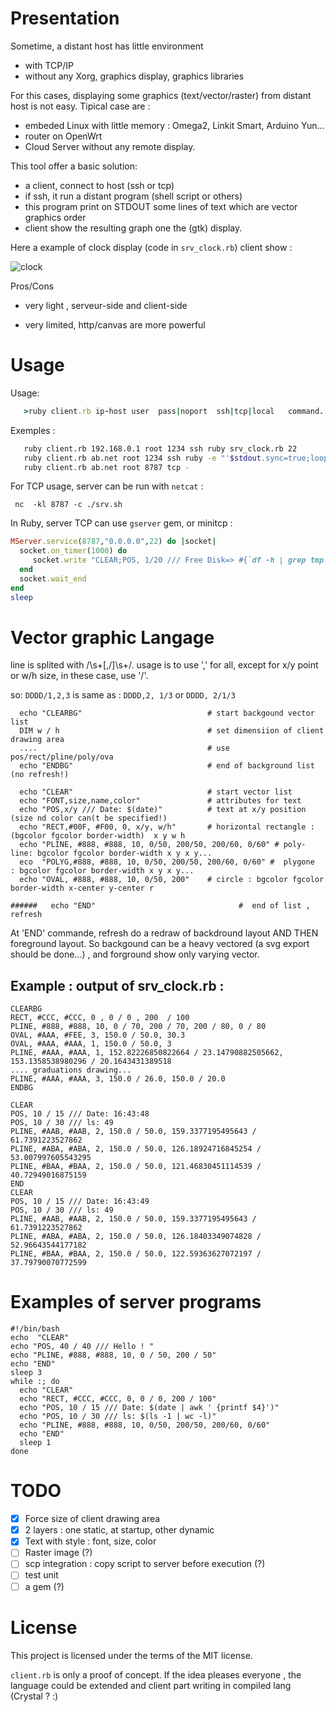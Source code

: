 Presentation
============

Sometime, a distant host has  little environment
* with TCP/IP
* without any Xorg, graphics display, graphics libraries

For this cases, displaying some graphics (text/vector/raster) from distant host is not easy. Tipical case are :

* embeded Linux with little memory : Omega2, Linkit Smart, Arduino Yun...
* router on OpenWrt
* Cloud Server without any remote display.





This tool offer a basic solution:

* a client, connect to host (ssh or tcp)
* if ssh, it run a distant program (shell script or others)
* this program print on STDOUT some lines of text which are vector graphics order
* client show the resulting graph one the (gtk) display.

Here a example of clock display (code in ```srv_clock.rb```) client show :

![clock](https://user-images.githubusercontent.com/27629/29925133-a7c12f2c-8e5f-11e7-8c92-7f6125610dbb.png)


Pros/Cons
+ very light , serveur-side and client-side
- very limited, http/canvas are more powerful


Usage
======
Usage:
```ruby
   >ruby client.rb ip-host user  pass|noport  ssh|tcp|local   command...
```

Exemples :
```sh
   ruby client.rb 192.168.0.1 root 1234 ssh ruby srv_clock.rb 22
   ruby client.rb ab.net root 1234 ssh ruby -e "'$stdout.sync=true;loop {puts "CLEAR;POS,0,20///# {Time.now};END" ;sleep 3}'"
   ruby client.rb ab.net root 8787 tcp -
```



For TCP usage, server can be run with ```netcat``` :

```shell
 nc  -kl 8787 -c ./srv.sh
```


In Ruby, server TCP can use ```gserver``` gem, or minitcp :

```ruby
MServer.service(8787,"0.0.0.0",22) do |socket|
  socket.on_timer(1000) do
     socket.write "CLEAR;POS, 1/20 /// Free Disk=> #{`df -h | grep tmp | head -1`};END"
  end
  socket.wait_end
end
sleep
```

Vector graphic Langage
=====
line is splited with /\s+[,/]\s+/.
usage is to use ',' for all, except for x/y point or w/h size, in these case, use '/'.

so: ```DDDD/1,2,3```  is same as : ```DDDD,2, 1/3```  or  ```DDDD, 2/1/3```




```
  echo "CLEARBG"                            # start backgound vector list
  DIM w / h                                 # set dimensiion of client drawing area
  ....                                      # use pos/rect/pline/poly/ova
  echo "ENDBG"                              # end of background list (no refresh!)

  echo "CLEAR"                              # start vector list
  echo "FONT,size,name,color"               # attributes for text
  echo "POS,x/y /// Date: $(date)"          # text at x/y position (size nd color can(t be specified!)
  echo "RECT,#00F, #F00, 0, x/y, w/h"       # horizontal rectangle : (bgcolor fgcolor border-width)  x y w h
  echo "PLINE, #888, #888, 10, 0/50, 200/50, 200/60, 0/60" # poly-line: bgcolor fgcolor border-width x y x y...
  eco  "POLYG,#888, #888, 10, 0/50, 200/50, 200/60, 0/60" #  plygone  : bgcolor fgcolor border-width x y x y...
  echo "OVAL, #888, #888, 10, 0/50, 200"    # circle : bgcolor fgcolor border-width x-center y-center r

######   echo "END"                                #  end of list , refresh
```


At 'END' commande, refresh do a redraw of backdround layout AND THEN foreground layout.
So backgound can be a  heavy vectored (a svg export should be done...) , and forground show only varying vector.

Example : output of srv_clock.rb :
---

```
CLEARBG
RECT, #CCC, #CCC, 0 , 0 / 0 , 200  / 100
PLINE, #888, #888, 10, 0 / 70, 200 / 70, 200 / 80, 0 / 80
OVAL, #AAA, #FEE, 3, 150.0 / 50.0, 30.3
OVAL, #AAA, #AAA, 1, 150.0 / 50.0, 3
PLINE, #AAA, #AAA, 1, 152.82226850822664 / 23.14790882505662, 153.1358538980296 / 20.1643431389518
.... graduations drawing...
PLINE, #AAA, #AAA, 3, 150.0 / 26.0, 150.0 / 20.0
ENDBG

CLEAR
POS, 10 / 15 /// Date: 16:43:48
POS, 10 / 30 /// ls: 49
PLINE, #AAB, #AAB, 2, 150.0 / 50.0, 159.3377195495643 / 61.7391223527862
PLINE, #ABA, #ABA, 2, 150.0 / 50.0, 126.18924716845254 / 53.007997605543295
PLINE, #BAA, #BAA, 2, 150.0 / 50.0, 121.46830451114539 / 40.72949016875159
END
CLEAR
POS, 10 / 15 /// Date: 16:43:49
POS, 10 / 30 /// ls: 49
PLINE, #AAB, #AAB, 2, 150.0 / 50.0, 159.3377195495643 / 61.7391223527862
PLINE, #ABA, #ABA, 2, 150.0 / 50.0, 126.18403349074828 / 52.96643544177182
PLINE, #BAA, #BAA, 2, 150.0 / 50.0, 122.59363627072197 / 37.79790070772599
```


Examples of server programs
========


```shell
#!/bin/bash
echo  "CLEAR"
echo "POS, 40 / 40 /// Hello ! "
echo "PLINE, #888, #888, 10, 0 / 50, 200 / 50"
echo "END"
sleep 3
while :; do 
  echo "CLEAR"
  echo "RECT, #CCC, #CCC, 0, 0 / 0, 200 / 100"
  echo "POS, 10 / 15 /// Date: $(date | awk ' {printf $4}')"
  echo "POS, 10 / 30 /// ls: $(ls -1 | wc -l)"
  echo "PLINE, #888, #888, 10, 0/50, 200/50, 200/60, 0/60"
  echo "END"
  sleep 1
done
```


TODO
====

* [x] Force size of client drawing area
* [x] 2 layers : one static, at startup, other dynamic
* [x] Text with style : font, size, color
* [ ] Raster image (?)
* [ ] scp integration : copy script to server before execution (?)
* [ ] test unit
* [ ] a gem (?)

License
=======
This project is licensed under the terms of the MIT license.

```client.rb```  is only  a proof of concept. If the idea pleases everyone , the language could be extended and client part writing in compiled lang (Crystal ?  :)

